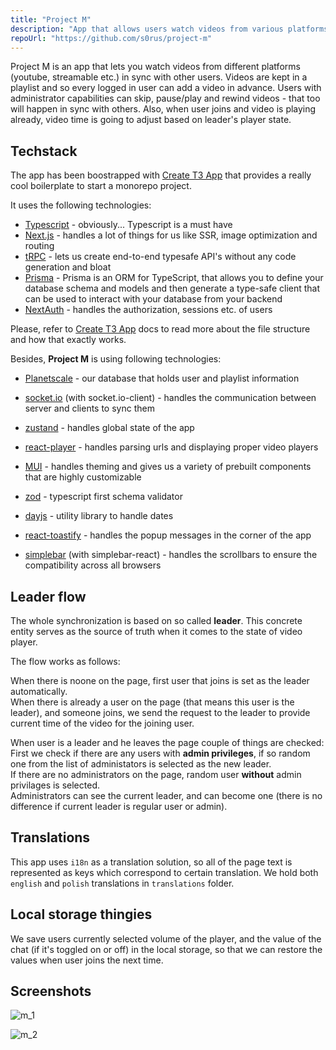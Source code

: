 ```yaml
---
title: "Project M"
description: "App that allows users watch videos from various platforms in sync."
repoUrl: "https://github.com/s0rus/project-m"
---
```


Project M is an app that lets you watch videos from different platforms (youtube, streamable etc.) in sync with other users. Videos are kept in a playlist and so every logged in user can add a video in advance. Users with administrator capabilities can skip, pause/play and rewind videos - that too will happen in sync with others. Also, when user joins and video is playing already, video time is going to adjust based on leader's player state.

## Techstack

The app has been boostrapped with [Create T3 App](https://create.t3.gg/) that provides a really cool boilerplate to start a monorepo project.

It uses the following technologies:

- [Typescript](https://www.typescriptlang.org/) - obviously... Typescript is a must have
- [Next.js](https://nextjs.org/) - handles a lot of things for us like SSR, image optimization and routing
- [tRPC](https://trpc.io/) - lets us create end-to-end typesafe API's without any code generation and bloat
- [Prisma](https://www.prisma.io/) - Prisma is an ORM for TypeScript, that allows you to define your database schema and models and then generate a type-safe client that can be used to interact with your database from your backend
- [NextAuth](https://next-auth.js.org/) - handles the authorization, sessions etc. of users

Please, refer to [Create T3 App](https://create.t3.gg/) docs to read more about the file structure and how that exactly works.

Besides, **Project M** is using following technologies:

- [Planetscale](https://planetscale.com/) - our database that holds user and playlist information

- [socket.io](https://socket.io/) (with socket.io-client) - handles the communication between server and clients to sync them

- [zustand](https://zustand-demo.pmnd.rs/) - handles global state of the app

- [react-player](https://www.npmjs.com/package/react-player) - handles parsing urls and displaying proper video players

- [MUI](https://mui.com/) - handles theming and gives us a variety of prebuilt components that are highly customizable

- [zod](https://github.com/colinhacks/zod) - typescript first schema validator

- [dayjs](https://day.js.org/) - utility library to handle dates

- [react-toastify](https://www.npmjs.com/package/react-toastify) - handles the popup messages in the corner of the app

- [simplebar](https://github.com/Grsmto/simplebar) (with simplebar-react) - handles the scrollbars to ensure the compatibility across all browsers

## Leader flow

The whole synchronization is based on so called **leader**. This concrete entity serves as the source of truth when it comes to the state of video player.

The flow works as follows:

When there is noone on the page, first user that joins is set as the leader automatically.  
When there is already a user on the page (that means this user is the leader), and someone joins, we send the request to the leader to provide current time of the video for the joining user.

When user is a leader and he leaves the page couple of things are checked:  
First we check if there are any users with **admin privileges**, if so random one from the list of administators is selected as the new leader.  
If there are no administrators on the page, random user **without** admin privilages is selected.  
Administrators can see the current leader, and can become one (there is no difference if current leader is regular user or admin).

## Translations

This app uses `i18n` as a translation solution, so all of the page text is represented as keys which correspond to certain translation. We hold both `english` and `polish` translations in `translations` folder.

## Local storage thingies

We save users currently selected volume of the player, and the value of the chat (if it's toggled on or off) in the local storage, so that we can restore the values when user joins the next time.

## Screenshots

![m_1](https://user-images.githubusercontent.com/45129985/229352797-e50df154-bc3d-451d-9163-229ec3267689.png)

![m_2](https://user-images.githubusercontent.com/45129985/229352727-142a0052-ab32-4328-b0a7-f2513eb32863.png)

